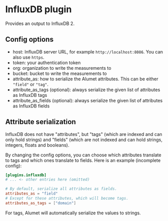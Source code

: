 # InfluxDB plugin

Provides an output to InfluxDB 2.

## Config options

- host: InfluxDB server URL, for example `http://localhost:8086`. You can also use `https`.
- token: your authentication token
- org: organization to write the measurements to
- bucket: bucket to write the measurements to
- attribute_as: how to serialize the Alumet attributes. This can be either `"field"` or `"tag"`.
- attribute_as_tags (optional): always serialize the given list of attributes as InfluxDB tags
- attribute_as_fields (optional): always serialize the given list of attributes as InfluxDB fields

## Attribute serialization

InfluxDB does not have "attributes", but "tags" (which are indexed and can only hold strings) and "fields" (which are not indexed and can hold strings, integers, floats and booleans).

By changing the config options, you can choose which attributes translate to tags and which ones translate to fields. Here is an example (incomplete config):

```toml
[plugins.influxdb]
# ... <- other entries here (omitted)

# By default, serialize all attributes as fields.
attributes_as = "field"
# Except for these attributes, which will become tags.
attributes_as_tags = ["domain"]
```

For tags, Alumet will automatically serialize the values to strings.
